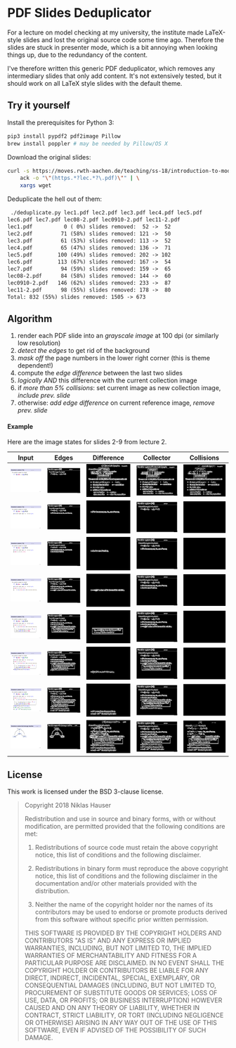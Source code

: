 # PDF Slides Deduplicator

For a lecture on model checking at my university, the institute made LaTeX-style
slides and lost the original source code some time ago.
Therefore the slides are stuck in presenter mode, which is a bit annoying when
looking things up, due to the redundancy of the content.

I've therefore written this generic PDF deduplicator, which removes any 
intermediary slides that only add content.
It's not extensively tested, but it should work on all LaTeX style slides with
the default theme.


## Try it yourself

Install the prerequisites for Python 3:

```sh
pip3 install pypdf2 pdf2image Pillow
brew install poppler # may be needed by Pillow/OS X
```

Download the original slides:

```sh
curl -s https://moves.rwth-aachen.de/teaching/ss-18/introduction-to-model-checking | \
	ack -o "\"(https.*?lec.*?\.pdf)\"" | \
	xargs wget
```

Deduplicate the hell out of them:

```
 ./deduplicate.py lec1.pdf lec2.pdf lec3.pdf lec4.pdf lec5.pdf lec6.pdf lec7.pdf lec08-2.pdf lec0910-2.pdf lec11-2.pdf
lec1.pdf          0 ( 0%) slides removed:  52 ->  52
lec2.pdf         71 (58%) slides removed: 121 ->  50
lec3.pdf         61 (53%) slides removed: 113 ->  52
lec4.pdf         65 (47%) slides removed: 136 ->  71
lec5.pdf        100 (49%) slides removed: 202 -> 102
lec6.pdf        113 (67%) slides removed: 167 ->  54
lec7.pdf         94 (59%) slides removed: 159 ->  65
lec08-2.pdf      84 (58%) slides removed: 144 ->  60
lec0910-2.pdf   146 (62%) slides removed: 233 ->  87
lec11-2.pdf      98 (55%) slides removed: 178 ->  80
Total: 832 (55%) slides removed: 1505 -> 673
```

## Algorithm

1. render each PDF slide into an *grayscale image* at 100 dpi (or similarly low resolution)
2. *detect the edges* to get rid of the background
3. *mask off* the page numbers in the lower right corner (this is theme dependent!)
4. compute the *edge difference* between the last two slides
5. *logically AND* this difference with the current collection image
6. if *more than 5% collisions*: set current image as new collection image, *include prev. slide*
7. otherwise: *add edge difference* on current reference image, *remove prev. slide*


#### Example

Here are the image states for slides 2-9 from lecture 2.

| Input | Edges | Difference | Collector | Collisions |
|:-:|:-:|:-:|:-:|:-:|
| ![](docs/i2.png) | ![](docs/o2.png) | ![](docs/d1.png) | ![](docs/c0.png) | ![](docs/a1.png) |
| ![](docs/i3.png) | ![](docs/o3.png) | ![](docs/d2.png) | ![](docs/c1.png) | ![](docs/a2.png) |
| ![](docs/i4.png) | ![](docs/o4.png) | ![](docs/d3.png) | ![](docs/c2.png) | ![](docs/a3.png) |
| ![](docs/i5.png) | ![](docs/o5.png) | ![](docs/d4.png) | ![](docs/c3.png) | ![](docs/a4.png) |
| ![](docs/i6.png) | ![](docs/o6.png) | ![](docs/d5.png) | ![](docs/c4.png) | ![](docs/a5.png) |
| ![](docs/i7.png) | ![](docs/o7.png) | ![](docs/d6.png) | ![](docs/c5.png) | ![](docs/a6.png) |
| ![](docs/i8.png) | ![](docs/o8.png) | ![](docs/d7.png) | ![](docs/c6.png) | ![](docs/a7.png) |
| ![](docs/i9.png) | ![](docs/o9.png) | ![](docs/d8.png) | ![](docs/c7.png) | ![](docs/a8.png) |


## License

This work is licensed under the BSD 3-clause license.

> Copyright 2018 Niklas Hauser
> 
> Redistribution and use in source and binary forms, with or without modification, 
> are permitted provided that the following conditions are met:
> 
> 1. Redistributions of source code must retain the above copyright notice, this 
> list of conditions and the following disclaimer.
> 
> 2. Redistributions in binary form must reproduce the above copyright notice, 
> this list of conditions and the following disclaimer in the documentation and/or 
> other materials provided with the distribution.
> 
> 3. Neither the name of the copyright holder nor the names of its contributors 
> may be used to endorse or promote products derived from this software without 
> specific prior written permission.
> 
> THIS SOFTWARE IS PROVIDED BY THE COPYRIGHT HOLDERS AND CONTRIBUTORS "AS IS" 
> AND ANY EXPRESS OR IMPLIED WARRANTIES, INCLUDING, BUT NOT LIMITED TO, THE 
> IMPLIED WARRANTIES OF MERCHANTABILITY AND FITNESS FOR A PARTICULAR PURPOSE 
> ARE DISCLAIMED. IN NO EVENT SHALL THE COPYRIGHT HOLDER OR CONTRIBUTORS BE 
> LIABLE FOR ANY DIRECT, INDIRECT, INCIDENTAL, SPECIAL, EXEMPLARY, OR 
> CONSEQUENTIAL DAMAGES (INCLUDING, BUT NOT LIMITED TO, PROCUREMENT OF SUBSTITUTE 
> GOODS OR SERVICES; LOSS OF USE, DATA, OR PROFITS; OR BUSINESS INTERRUPTION) 
> HOWEVER CAUSED AND ON ANY THEORY OF LIABILITY, WHETHER IN CONTRACT, STRICT 
> LIABILITY, OR TORT (INCLUDING NEGLIGENCE OR OTHERWISE) ARISING IN ANY WAY 
> OUT OF THE USE OF THIS SOFTWARE, EVEN IF ADVISED OF THE POSSIBILITY OF SUCH DAMAGE.
